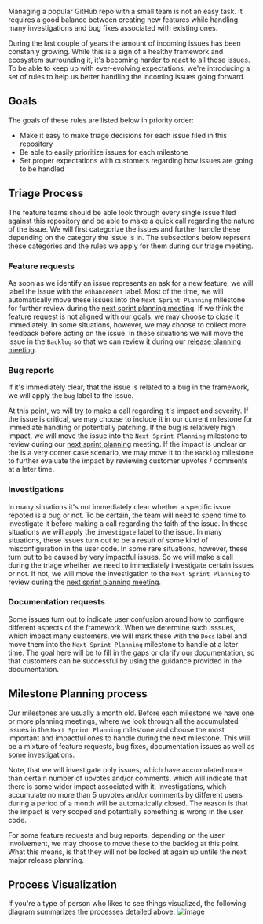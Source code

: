 Managing a popular GitHub repo with a small team is not an easy task. It requires a good balance between creating new features while handling many investigations and bug fixes associated with existing ones.

During the last couple of years the amount of incoming issues has been constanly growing. While this is a sign of a healthy framework and ecosystem surrounding it, it's becoming harder to react to all those issues.
To be able to keep up with ever-evolving expectations, we're introducing a set of rules to help us better handling the incoming issues going forward.

## Goals
The goals of these rules are listed below in priority order:
- Make it easy to make triage decisions for each issue filed in this repository
- Be able to easily prioritize issues for each milestone
- Set proper expectations with customers regarding how issues are going to be handled

## Triage Process
The feature teams should be able look through every single issue filed against this repository and be able to make a quick call regarding the nature of the issue.
We will first categorize the issues and further handle these depending on the category the issue is in. The subsections below reprsent these categories and the rules we apply for them during our triage meeting.

### Feature requests
As soon as we identify an issue represents an ask for a new feature, we will label the issue with the `enhancement` label.
Most of the time, we will automatically move these issues into the `Next Sprint Planning` milestone for further review during the [next sprint planning meeting]().
If we think the feature request is not aligned with our goals, we may choose to close it immediately.
In some situations, however, we may choose to collect more feedback before acting on the issue. In these situations we will move the issue in the `Backlog` so that we can review it during our [release planning meeting]().

### Bug reports
If it's immediately clear, that the issue is related to a bug in the framework, we will apply the `bug` label to the issue.

At this point, we will try to make a call regarding it's impact and severity. If the issue is critical, we may choose to include it in our current milestone for immediate handling or potentially patching.
If the bug is relatively high impact, we will move the issue into the `Next Sprint Planning` milestone to review during our [next sprint planning]() meeting.
If the impact is unclear or the is a very corner case scenario, we may move it to the `Backlog` milestone to further evaluate the impact by reviewing customer upvotes / comments at a later time.

### Investigations
In many situations it's not immediately clear whether a specific issue repoted is a bug or not. To be certain, the team will need to spend time to investigate it before making a call regarding the faith of the issue. In these situations we will apply the `investigate` label to the issue.
In many situations, these issues turn out to be a result of some kind of misconfiguration in the user code.
In some rare situations, however, these turn out to be caused by very impactful issues. So we will make a call during the triage whether we need to immediately investigate certain issues or not.
If not, we will move the investigation to the `Next Sprint Planning` to review during the [next sprint planning meeting]().

### Documentation requests
Some issues turn out to indicate user confusion around how to configure different aspects of the framework.
When we determine such isssues, which impact many customers, we will mark these with the `Docs` label and move them into the `Next Sprint Planning` milestone to handle at a later time. The goal here will be to fill in the gaps or clarify our documentation, so that customers can be successful by using the guidance provided in the documentation.

## Milestone Planning process
Our milestones are usually a month old.
Before each milestone we have one or more planning meetings, where we look through all the accumulated issues in the `Next Sprint Planning` milestone and choose the most important and impactful ones to handle during the next milestone. This will be a mixture of feature requests, bug fixes, documentation issues as well as some investigations.

Note, that we will investigate only issues, which have accumulated more than certain number of upvotes and/or comments, which will indicate that there is some wider impact associated with it.
Investigations, which accumulate no more than 5 upvotes and/or comments by different users during a period of a month will be automatically closed. The reason is that the impact is very scoped and potentially something is wrong in the user code.

For some feature requests and bug reports, depending on the user involvement, we may choose to move these to the backlog at this point. What this means, is that they will not be looked at again up untile the next major release planning.

## Process Visualization
If you're a type of person who likes to see things visualized, the following diagram summarizes the processes detailed above:
![image](https://user-images.githubusercontent.com/34246760/83341925-a03ae180-a29d-11ea-82db-e215f4860c19.png)